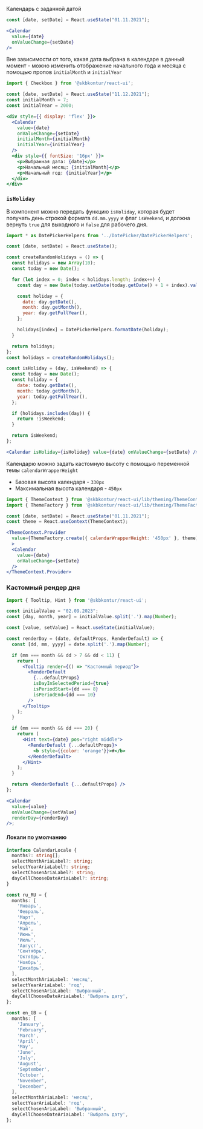 

Календарь с заданной датой

```jsx harmony
const [date, setDate] = React.useState("01.11.2021");

<Calendar
  value={date}
  onValueChange={setDate}
/>
```

Вне зависимости от того, какая дата выбрана в календаре в данный момент - можно изменить отображение начального года и месяца с помощью пропов `initialMonth` и `initialYear`

```jsx harmony
import { Checkbox } from '@skbkontur/react-ui';

const [date, setDate] = React.useState("11.12.2021");
const initialMonth = 7;
const initialYear = 2000;

<div style={{ display: 'flex' }}>
  <Calendar
    value={date}
    onValueChange={setDate}
    initialMonth={initialMonth}
    initialYear={initialYear}
  />
  <div style={{ fontSize: '16px' }}>
    <p>Выбранная дата: {date}</p>
    <p>Начальный месяц: {initialMonth}</p>
    <p>Начальный год: {initialYear}</p>
  </div>
</div>
```

### `isHoliday`

В компонент можно передать функцию `isHoliday`, которая будет получать день строкой формата `dd.mm.yyyy` и флаг `isWeekend`, и должна вернуть `true` для выходного и `false` для рабочего дня.

```jsx harmony
import * as DatePickerHelpers from '../DatePicker/DatePickerHelpers';

const [date, setDate] = React.useState();

const createRandomHolidays = () => {
  const holidays = new Array(10);
  const today = new Date();

  for (let index = 0; index < holidays.length; index++) {
    const day = new Date(today.setDate(today.getDate() + 1 + index).valueOf());

    const holiday = {
      date: day.getDate(),
      month: day.getMonth(),
      year: day.getFullYear(),
    };

    holidays[index] = DatePickerHelpers.formatDate(holiday);
  }

  return holidays;
};
const holidays = createRandomHolidays();

const isHoliday = (day, isWeekend) => {
  const today = new Date();
  const holiday = {
    date: today.getDate(),
    month: today.getMonth(),
    year: today.getFullYear(),
  };

  if (holidays.includes(day)) {
    return !isWeekend;
  }

  return isWeekend;
};

<Calendar isHoliday={isHoliday} value={date} onValueChange={setDate} />;
```

Календарю можно задать кастомную высоту с помощью переменной темы `calendarWrapperHeight`

- Базовая высота календаря - `330px`
- Максимальная высота календаря - `450px`

```jsx harmony
import { ThemeContext } from '@skbkontur/react-ui/lib/theming/ThemeContext';
import { ThemeFactory } from '@skbkontur/react-ui/lib/theming/ThemeFactory';

const [date, setDate] = React.useState("01.11.2021");
const theme = React.useContext(ThemeContext);

<ThemeContext.Provider
  value={ThemeFactory.create({ calendarWrapperHeight: '450px' }, theme)}
  >
  <Calendar
    value={date}
    onValueChange={setDate}
  />
</ThemeContext.Provider>
```

### Кастомный рендер дня

```jsx harmony
import { Tooltip, Hint } from '@skbkontur/react-ui';

const initialValue = "02.09.2023";
const [day, month, year] = initialValue.split('.').map(Number);

const [value, setValue] = React.useState(initialValue);

const renderDay = (date, defaultProps, RenderDefault) => {
  const [dd, mm, yyyy] = date.split('.').map(Number);

  if (mm === month && dd > 7 && dd < 11) {
    return (
      <Tooltip render={() => "Кастомный период"}>
        <RenderDefault
          {...defaultProps}
          isDayInSelectedPeriod={true}
          isPeriodStart={dd === 8}
          isPeriodEnd={dd === 10}
        />
      </Tooltip>
    );
  }

  if (mm === month && dd === 20) {
    return (
      <Hint text={date} pos="right middle">
        <RenderDefault {...defaultProps}>
          <b style={{color: 'orange'}}>#</b>
        </RenderDefault>
      </Hint>
    );
  }

  return <RenderDefault {...defaultProps} />
};

<Calendar
  value={value}
  onValueChange={setValue}
  renderDay={renderDay}
/>;
```

#### Локали по умолчанию

```typescript static
interface CalendarLocale {
  months?: string[];
  selectMonthAriaLabel?: string;
  selectYearAriaLabel?: string;
  selectChosenAriaLabel?: string;
  dayCellChooseDateAriaLabel?: string;
}

const ru_RU = {
  months: [
    'Январь',
    'Февраль',
    'Март',
    'Апрель',
    'Май',
    'Июнь',
    'Июль',
    'Август',
    'Сентябрь',
    'Октябрь',
    'Ноябрь',
    'Декабрь',
  ],
  selectMonthAriaLabel: 'месяц',
  selectYearAriaLabel: 'год',
  selectChosenAriaLabel: 'Выбранный',
  dayCellChooseDateAriaLabel: 'Выбрать дату',
};

const en_GB = {
  months: [
    'January',
    'February',
    'March',
    'April',
    'May',
    'June',
    'July',
    'August',
    'September',
    'October',
    'November',
    'December',
  ],
  selectMonthAriaLabel: 'месяц',
  selectYearAriaLabel: 'год',
  selectChosenAriaLabel: 'Выбранный',
  dayCellChooseDateAriaLabel: 'Выбрать дату',
};
```

